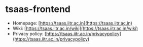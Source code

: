 # tsaas-frontend

- Homepage: [https://tsaas.iitr.ac.in](https://tsaas.iitr.ac.in)
- Wiki: [https://tsaas.iitr.ac.in/wiki](https://tsaas.iitr.ac.in/wiki)
- Privacy policy: [https://tsaas.iitr.ac.in/privacypolicy](https://tsaas.iitr.ac.in/privacypolicy)
